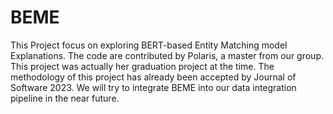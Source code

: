 # BEME
This Project focus on exploring BERT-based Entity Matching model Explanations.
The code are contributed by Polaris, a master from our group. This project was actually her graduation project at the time.
The methodology of this project has already been accepted by Journal of Software 2023.
We will try to integrate BEME into our data integration pipeline in the near future.
